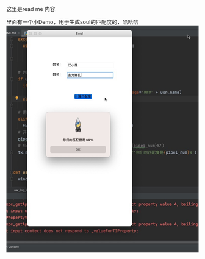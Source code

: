这里是read me 内容

里面有一个小Demo，用于生成soul的匹配度的，哈哈哈
![](https://github.com/Sjj1024/BreezeRpa/blob/main/Picture/951636101615.jpg?raw=true)